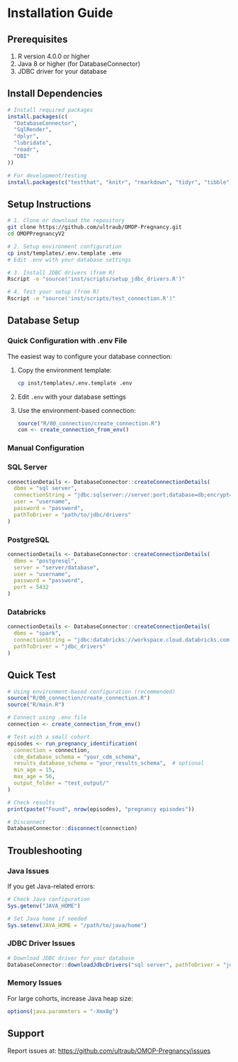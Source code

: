 # Installation Guide

## Prerequisites

1. R version 4.0.0 or higher
2. Java 8 or higher (for DatabaseConnector)
3. JDBC driver for your database

## Install Dependencies

```r
# Install required packages
install.packages(c(
  "DatabaseConnector",
  "SqlRender", 
  "dplyr",
  "lubridate",
  "readr",
  "DBI"
))

# For development/testing
install.packages(c("testthat", "knitr", "rmarkdown", "tidyr", "tibble"))
```

## Setup Instructions

```bash
# 1. Clone or download the repository
git clone https://github.com/ultraub/OMOP-Pregnancy.git
cd OMOPPregnancyV2

# 2. Setup environment configuration
cp inst/templates/.env.template .env
# Edit .env with your database settings

# 3. Install JDBC drivers (from R)
Rscript -e "source('inst/scripts/setup_jdbc_drivers.R')"

# 4. Test your setup (from R)
Rscript -e "source('inst/scripts/test_connection.R')"
```

## Database Setup

### Quick Configuration with .env File

The easiest way to configure your database connection:

1. Copy the environment template:
   ```bash
   cp inst/templates/.env.template .env
   ```

2. Edit `.env` with your database settings

3. Use the environment-based connection:
   ```r
   source("R/00_connection/create_connection.R")
   con <- create_connection_from_env()
   ```

### Manual Configuration

### SQL Server
```r
connectionDetails <- DatabaseConnector::createConnectionDetails(
  dbms = "sql server",
  connectionString = "jdbc:sqlserver://server:port;database=db;encrypt=true;trustServerCertificate=true;",
  user = "username",
  password = "password",
  pathToDriver = "path/to/jdbc/drivers"
)
```

### PostgreSQL
```r
connectionDetails <- DatabaseConnector::createConnectionDetails(
  dbms = "postgresql",
  server = "server/database",
  user = "username",
  password = "password",
  port = 5432
)
```

### Databricks
```r
connectionDetails <- DatabaseConnector::createConnectionDetails(
  dbms = "spark",
  connectionString = "jdbc:databricks://workspace.cloud.databricks.com:443;httpPath=/sql/1.0/warehouses/warehouse_id;AuthMech=3;UID=token;PWD=your_token",
  pathToDriver = "jdbc_drivers"
)
```

## Quick Test

```r
# Using environment-based configuration (recommended)
source("R/00_connection/create_connection.R")
source("R/main.R")

# Connect using .env file
connection <- create_connection_from_env()

# Test with a small cohort
episodes <- run_pregnancy_identification(
  connection = connection,
  cdm_database_schema = "your_cdm_schema",
  results_database_schema = "your_results_schema",  # optional
  min_age = 15,
  max_age = 56,
  output_folder = "test_output/"
)

# Check results
print(paste("Found", nrow(episodes), "pregnancy episodes"))

# Disconnect
DatabaseConnector::disconnect(connection)
```

## Troubleshooting

### Java Issues
If you get Java-related errors:
```r
# Check Java configuration
Sys.getenv("JAVA_HOME")

# Set Java home if needed
Sys.setenv(JAVA_HOME = "/path/to/java/home")
```

### JDBC Driver Issues
```r
# Download JDBC driver for your database
DatabaseConnector::downloadJdbcDrivers("sql server", pathToDriver = "jdbc_drivers")
```

### Memory Issues
For large cohorts, increase Java heap size:
```r
options(java.parameters = "-Xmx8g")
```

## Support

Report issues at: https://github.com/ultraub/OMOP-Pregnancy/issues